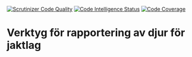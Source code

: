 [![Scrutinizer Code Quality](https://scrutinizer-ci.com/g/bredsjomagnus/jaktsite/badges/quality-score.png?b=master)](https://scrutinizer-ci.com/g/bredsjomagnus/jaktsite/?branch=master) [![Code Intelligence Status](https://scrutinizer-ci.com/g/bredsjomagnus/jaktsite/badges/code-intelligence.svg?b=master)](https://scrutinizer-ci.com/code-intelligence) [![Code Coverage](https://scrutinizer-ci.com/g/bredsjomagnus/jaktsite/badges/coverage.png?b=master)](https://scrutinizer-ci.com/g/bredsjomagnus/jaktsite/?branch=master)
# Verktyg för rapportering av djur för jaktlag

